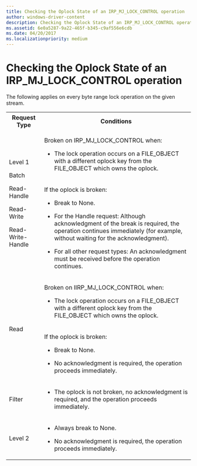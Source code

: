 ```yaml
---
title: Checking the Oplock State of an IRP_MJ_LOCK_CONTROL operation
author: windows-driver-content
description: Checking the Oplock State of an IRP_MJ_LOCK_CONTROL operation
ms.assetid: 6e0a5287-9a22-465f-b345-c9af556e6cdb
ms.date: 04/20/2017
ms.localizationpriority: medium
---
```


# Checking the Oplock State of an IRP_MJ_LOCK_CONTROL operation


The following applies on every byte range lock operation on the given stream.
<table>
<tr>
<th>Request Type</th>
<th>Conditions</th>
</tr>
<tr>
<td rowspan="2">
<p>Level 1</p>
<p>Batch</p>
<p>Read-Handle</p>
<p>Read-Write</p>
<p>Read-Write-Handle</p>
</td>
<td>
<p>Broken on IRP_MJ_LOCK_CONTROL when:</p>
<ul>
<li>
<p> The lock operation occurs on a FILE_OBJECT with a different oplock key from the FILE_OBJECT which owns the oplock.</p>
</li>
</ul>
</td>
</tr>
<tr>
<td>
<p>If the oplock is broken:</p>
<ul>
<li>
<p> Break to None.</p>
</li>
<li>
<p>For the Handle request: Although acknowledgment of the break is required, the operation continues immediately (for example, without waiting for the acknowledgment).</p>
</li>
<li>
<p> For all other request types: An acknowledgment must be received before the operation continues.</p>
</li>
</ul>
</td>
</tr>
<tr>
<td rowspan="2">
<p>Read</p>
</td>
<td>
<p>Broken on IIRP_MJ_LOCK_CONTROL when:</p>
<ul>
<li>
<p> The lock operation occurs on a FILE_OBJECT with a different oplock key from the FILE_OBJECT which owns the oplock.</p>
</li>
</ul>
</td>
</tr>
<tr>
<td>
<p>If the oplock is broken:</p>
<ul>
<li>
<p> Break to None.</p>
</li>
<li>
<p> No acknowledgment is required, the operation proceeds immediately.</p>
</li>
</ul>
</td>
</tr>
<tr>
<td>
<p>Filter</p>
</td>
<td>
<ul>
<li>
<p> The oplock is not broken, no acknowledgment is required, and the operation proceeds immediately.</p>
</li>
</ul>
</td>
</tr>
<tr>
<td>
<p>Level 2</p>
</td>
<td>
<ul>
<li>
<p> Always break to None.</p>
</li>
<li>
<p> No acknowledgment is required, the operation proceeds immediately.</p>
</li>
</ul>
</td>
</tr>
</table>

 

 




